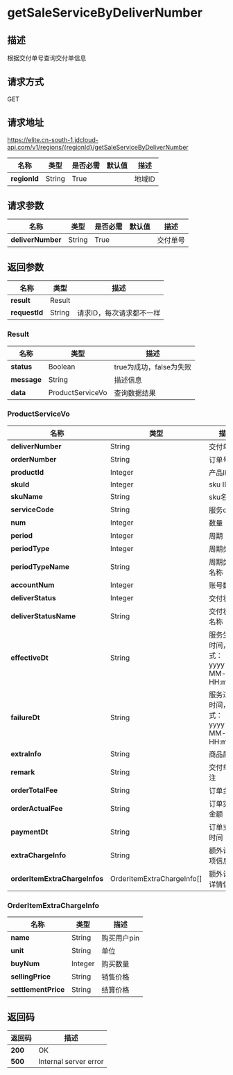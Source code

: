# getSaleServiceByDeliverNumber


## 描述
根据交付单号查询交付单信息

## 请求方式
GET

## 请求地址
https://elite.cn-south-1.jdcloud-api.com/v1/regions/{regionId}/getSaleServiceByDeliverNumber

|名称|类型|是否必需|默认值|描述|
|---|---|---|---|---|
|**regionId**|String|True| |地域ID|

## 请求参数
|名称|类型|是否必需|默认值|描述|
|---|---|---|---|---|
|**deliverNumber**|String|True| |交付单号|


## 返回参数
|名称|类型|描述|
|---|---|---|
|**result**|Result| |
|**requestId**|String|请求ID，每次请求都不一样|

### Result
|名称|类型|描述|
|---|---|---|
|**status**|Boolean|true为成功，false为失败|
|**message**|String|描述信息|
|**data**|ProductServiceVo|查询数据结果|
### ProductServiceVo
|名称|类型|描述|
|---|---|---|
|**deliverNumber**|String|交付单号|
|**orderNumber**|String|订单号|
|**productId**|Integer|产品ID|
|**skuId**|Integer|sku ID|
|**skuName**|String|sku名称|
|**serviceCode**|String|服务code|
|**num**|Integer|数量|
|**period**|Integer|周期|
|**periodType**|Integer|周期类型|
|**periodTypeName**|String|周期类型名称|
|**accountNum**|Integer|账号数量|
|**deliverStatus**|Integer|交付状态|
|**deliverStatusName**|String|交付状态名称|
|**effectiveDt**|String|服务生效时间，格式：yyyy-MM-dd HH:mm:ss|
|**failureDt**|String|服务过期时间，格式：yyyy-MM-dd HH:mm:ss|
|**extraInfo**|String|商品属性|
|**remark**|String|交付单备注|
**orderTotalFee**|String|订单金额|
|**orderActualFee**|String|订单实付金额|
|**paymentDt**|String|订单支付时间|
|**extraChargeInfo**|String|额外计费项信息|
|**orderItemExtraChargeInfos**|OrderItemExtraChargeInfo[]|额外计费详情信息|
### OrderItemExtraChargeInfo
|名称|类型|描述|
|---|---|---|
|**name**|String|购买用户pin|
|**unit**|String|单位|
|**buyNum**|Integer|购买数量|
|**sellingPrice**|String|销售价格|
|**settlementPrice**|String|结算价格|

## 返回码
|返回码|描述|
|---|---|
|**200**|OK|
|**500**|Internal server error|
